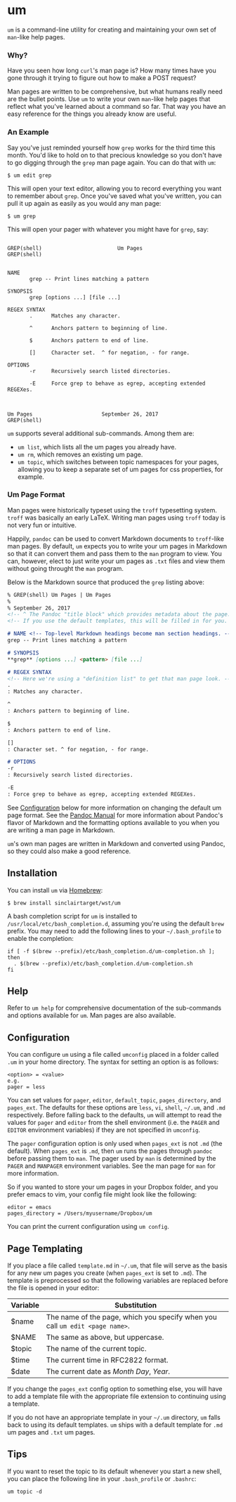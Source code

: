 # um
`um` is a command-line utility for creating and maintaining your own set of
`man`-like help pages.

### Why?
Have you seen how long `curl`'s man page is? How many times have you gone
through it trying to figure out how to make a POST request?

Man pages are written to be comprehensive, but what humans really need are the
bullet points. Use `um` to write your own `man`-like help pages that reflect
what you've learned about a command so far.  That way you have an easy
reference for the things you already know are useful.

### An Example
Say you've just reminded yourself how `grep` works for the third time this
month. You'd like to hold on to that precious knowledge so you don't have to go
digging through the `grep` man page again. You can do that with `um`:
```
$ um edit grep
```
This will open your text editor, allowing you to record everything you want to
remember about `grep`. Once you've saved what you've written, you can pull it
up again as easily as you would any man page:

```
$ um grep
```
This will open your pager with whatever you might have for `grep`, say:
```

GREP(shell)                        Um Pages                        GREP(shell)


NAME
       grep -- Print lines matching a pattern

SYNOPSIS
       grep [options ...] [file ...]

REGEX SYNTAX
       .      Matches any character.

       ^      Anchors pattern to beginning of line.

       $      Anchors pattern to end of line.

       []     Character set.  ^ for negation, - for range.

OPTIONS
       -r     Recursively search listed directories.

       -E     Force grep to behave as egrep, accepting extended REGEXes.



Um Pages                      September 26, 2017                   GREP(shell)
```

`um` supports several additional sub-commands. Among them are:
* `um list`, which lists all the um pages you already have.
* `um rm`, which removes an existing um page.
* `um topic`, which switches between topic namespaces for your pages, allowing
  you to keep a separate set of um pages for css properties, for example.

### Um Page Format
Man pages were historically typeset using the `troff` typesetting system.
`troff` was basically an early LaTeX. Writing man pages using `troff` today is
not very fun or intuitive.

Happily, `pandoc` can be used to convert Markdown documents to `troff`-like man
pages. By default, `um` expects you to write your um pages in Markdown so that
it can convert them and pass them to the `man` program to view. You can,
however, elect to just write your um pages as `.txt` files and view them
without going throught the `man` program.

Below is the Markdown source that produced the `grep` listing above:
```markdown
% GREP(shell) Um Pages | Um Pages
%
% September 26, 2017
<!-- ^ The Pandoc "title block" which provides metadata about the page. -->
<!-- If you use the default templates, this will be filled in for you. -->

# NAME <!-- Top-level Markdown headings become man section headings. -->
grep -- Print lines matching a pattern

# SYNOPSIS
**grep** [options ...] <pattern> [file ...]

# REGEX SYNTAX
<!-- Here we're using a "definition list" to get that man page look. -->
.
: Matches any character.

^
: Anchors pattern to beginning of line.

$
: Anchors pattern to end of line.

[]
: Character set. ^ for negation, - for range.

# OPTIONS
-r
: Recursively search listed directories.

-E
: Force grep to behave as egrep, accepting extended REGEXes.

```

See [Configuration](#config) below for more information on changing the default um
page format. See the [Pandoc
Manual](https://pandoc.org/MANUAL.html#pandocs-markdown) for more information
about Pandoc's flavor of Markdown and the formatting options available to you
when you are writing a man page in Markdown.

`um`'s own man pages are written in Markdown and converted using Pandoc, so 
they could also make a good reference.

## Installation
You can install `um` via [Homebrew](http://brew.sh/):
```
$ brew install sinclairtarget/wst/um
```

A bash completion script for `um` is installed to
`/usr/local/etc/bash_completion.d`, assuming you're using the default `brew`
prefix. You may need to add the following lines to your `~/.bash_profile` to
enable the completion:
```
if [ -f $(brew --prefix)/etc/bash_completion.d/um-completion.sh ]; then
  . $(brew --prefix)/etc/bash_completion.d/um-completion.sh
fi
```

## Help
Refer to `um help` for comprehensive documentation of the sub-commands and
options available for `um`. Man pages are also available.

<a name="config"></a>
## Configuration
You can configure `um` using a file called `umconfig` placed in a folder called
`.um` in your home directory. The syntax for setting an option is as follows:
```
<option> = <value>
e.g.
pager = less
```

You can set values for `pager`, `editor`, `default_topic`, `pages_directory`,
and `pages_ext`. The defaults for these options are `less`, `vi`, `shell`,
`~/.um`, and `.md` respectively. Before falling back to the defaults, `um` will
attempt to read the values for `pager` and `editor` from the shell environment
(i.e.  the `PAGER` and `EDITOR` environment variables) if they are not
specified in `umconfig`.

The `pager` configuration option is only used when `pages_ext` is not `.md`
(the default). When `pages_ext` is `.md`, then `um` runs the pages through
`pandoc` before passing them to `man`. The pager used by `man` is determined by
the `PAGER` and `MANPAGER` environment variables. See the man page for `man`
for more information.

So if you wanted to store your um pages in your Dropbox folder, and you prefer
emacs to vim, your config file might look like the following:
```
editor = emacs
pages_directory = /Users/myusername/Dropbox/um
```

You can print the current configuration using `um config`.

## Page Templating
If you place a file called `template.md` in `~/.um`, that file will serve as
the basis for any new um pages you create (when `pages_ext` is set to `.md`).
The template is preprocessed so that the following variables are replaced
before the file is opened in your editor:

Variable | Substitution
--- | ---
$name | The name of the page, which you specify when you call `um edit <page name>`.
$NAME | The same as above, but uppercase.
$topic | The name of the current topic.
$time | The current time in RFC2822 format.
$date | The current date as _Month_ _Day_, _Year_.

If you change the `pages_ext` config option to something else, you will have to
add a template file with the appropriate file extension to continuing using a
template.

If you do not have an appropriate template in your `~/.um` directory, `um`
falls back to using its default templates. `um` ships with a default template
for `.md` um pages and `.txt` um pages.

## Tips
If you want to reset the topic to its default whenever you start a new shell,
you can place the following line in your `.bash_profile` or `.bashrc`:
```
um topic -d
```
